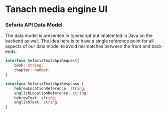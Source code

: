 # Tanach media engine UI

### Sefaria API Data Model
The data model is presented in typescript but implemted in Java 
on the backend as well. The idea here is to have a single reference point for all aspects of our data model to avoid mismatches between the front and back ends.

```ts
interface SefariaTextsApiRequest{
    book: string;
    chapter: number;
}
```

```ts
interface SefariaTextsApiResponse {
    hebrewLocationReference: string;
    englishLocationReference: string;
    hebrewText: string;
    englishText: string;
}
```

